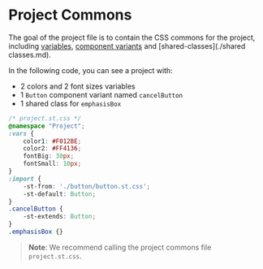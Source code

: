 # Project Commons

The goal of the project file is to contain the CSS commons for the project, including [variables](../references/variables.md), [component variants](./component-variants.md) and [shared-classes](./shared classes.md).

In the following code, you can see a project with:
 * 2 colors and 2 font sizes variables 
 * 1 `Button` component variant named `cancelButton` 
 * 1 shared class for `emphasisBox`

```css
/* project.st.css */
@namespace "Project";
:vars {
    color1: #F012BE;
    color2: #FF4136;
    fontBig: 30px;
    fontSmall: 10px;
}
:import {
    -st-from: './button/button.st.css';
    -st-default: Button;
}
.cancelButton {
    -st-extends: Button;
}
.emphasisBox {}
```

> **Note**:
> We recommend calling the project commons file `project.st.css`.
